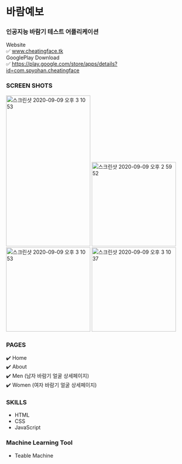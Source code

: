 # 바람예보
### 인공지능 바람기 테스트 어플리케이션 
Website <br/> ✅ www.cheatingface.tk <br/>
GooglePlay Download <br/> ✅ https://play.google.com/store/apps/details?id=com.spyohan.cheatingface

### SCREEN SHOTS
<p width="100%">
  <img width="230" height= "412" alt="스크린샷 2020-09-09 오후 3 10 53" src="https://user-images.githubusercontent.com/53952734/93163694-b38d9200-f752-11ea-9f2d-75a7f3bfaff3.png">
  <img width="230" alt="스크린샷 2020-09-09 오후 2 59 52" src="https://user-images.githubusercontent.com/53952734/93163444-1b8fa880-f752-11ea-93c0-ed23f7f02c61.png">
  <img width="230" alt="스크린샷 2020-09-09 오후 3 10 53" src="https://user-images.githubusercontent.com/53952734/93163449-1fbbc600-f752-11ea-84e0-a5bd2a6b677c.png">
  <img width="230" alt="스크린샷 2020-09-09 오후 3 10 37" src="https://user-images.githubusercontent.com/53952734/93163447-1df20280-f752-11ea-8192-42e218fc471b.png">
</p>


### PAGES

 ✔️ Home
<br/> ✔️ About
<br/> ✔️ Men (남자 바람기 얼굴 상세페이지)
<br/> ✔️ Women (여자 바람기 얼굴 상세페이지)

### SKILLS
* HTML
* CSS
* JavaScript

### Machine Learning  Tool
* Teable Machine
